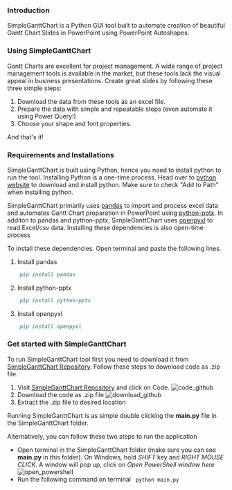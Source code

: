 ### Introduction

SimpleGanttChart is a Python GUI tool built to automate creation of beautiful Gantt Chart Slides in PowerPoint using PowerPoint Autoshapes. 

### Using SimpleGanttChart

Gantt Charts are excellent for project management. A wide range of project management tools is available in the market, but these tools lack the visual appeal in business presentations. Create great  slides by following these three simple steps:

1. Download the data from these tools as an excel file. 
2. Prepare the data with simple and repeatable steps (even automate it using Power Query!)
3. Choose your shape and font properties.

And that's it!

### Requirements and Installations

SimpleGanttChart is built using Python, hence you need to install python to run the tool. Installing Python is a one-time process. Head over to [python website](https://www.python.org/downloads/) to download and install python. Make sure to check "Add to Path" when installing python.

SimpleGanttChart primarily uses [pandas](https://pandas.pydata.org/) to import and process excel data and automates Gantt Chart preparation in PowerPoint using [python-pptx](https://python-pptx.readthedocs.io/en/latest/index.html). In additon to pandas and python-pptx, SimpleGanttChart uses [openpyxl](https://openpyxl.readthedocs.io/en/stable/) to read Excel/csv data. Installing these dependencies is also open-time process

To install these dependencies. Open terminal and paste the following lines.

1. Install pandas
```markdown
    pip install pandas
```
2. Install python-pptx
```markdown
    pip install python-pptx
```
3. Install openpyxl
```markdown
    pip install openpyxl
```
### Get started with SimpleGanttChart

To run SimpleGanttChart tool first you need to download it from [SimpleGanttChart Repository](https://github.com/ndnag19/SimpleGanttChart). Follow these steps to download code as .zip file.
1. Visit [SimpleGanttChart Repository](https://github.com/ndnag19/SimpleGanttChart) and click on Code.
![code_github](https://user-images.githubusercontent.com/39146876/156887577-1460a2b6-7d17-4dc0-ae31-7cf29c01da39.png)
2. Download the code as .zip file
![download_github](https://user-images.githubusercontent.com/39146876/156887589-4d3bfdf4-c9b3-498e-b8d2-66838f65af54.png)
3. Extract the .zip file to desired location

Running SimpleGanttChart is as simple double clicking the **main.py** file in the SimpleGanttChart folder. 

Alternatively, you can follow these two steps to run the application
- Open terminal in the SimpleGanttChart folder (make sure you can see **main.py** in this folder). On Windows, hold _SHIFT_ key and _RIGHT MOUSE CLICK_. A window will pop up, click on _Open PowerShell window here_
![open_powershell](https://user-images.githubusercontent.com/39146876/156887568-f964d2fe-e0ef-4bce-9dea-1d82aef1c1e9.png)
- Run the following command on terminal ``` python main.py```
